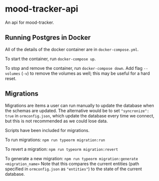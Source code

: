 # mood-tracker-api
 
An api for mood-tracker.

## Running Postgres in Docker
All of the details of the docker container are in `docker-compose.yml`.

To start the container, run `docker-compose up`.

To stop and remove the container, run `docker-compose down`. Add flag `--volumes` (`-v`) to remove the volumes as well; this may be useful for a hard reset.

## Migrations
Migrations are items a user can run manually to update the database when the schemas are updated. The alternative would be to set `"syncronize": true` in `ormconfig.json`, which update the database every time we connect, but this is not recommended as we could lose data.

Scripts have been included for migrations.

To run migrations:
```npm run typeorm migration:run```

To revert a migration:
```npm run typeorm migration:revert```

To generate a new migration:
```npm run typeorm migration:generate <migration_name>```
Note that this compares the current entities (path specified in `ormconfig.json` as `"entities"`) to the state of the current database.

